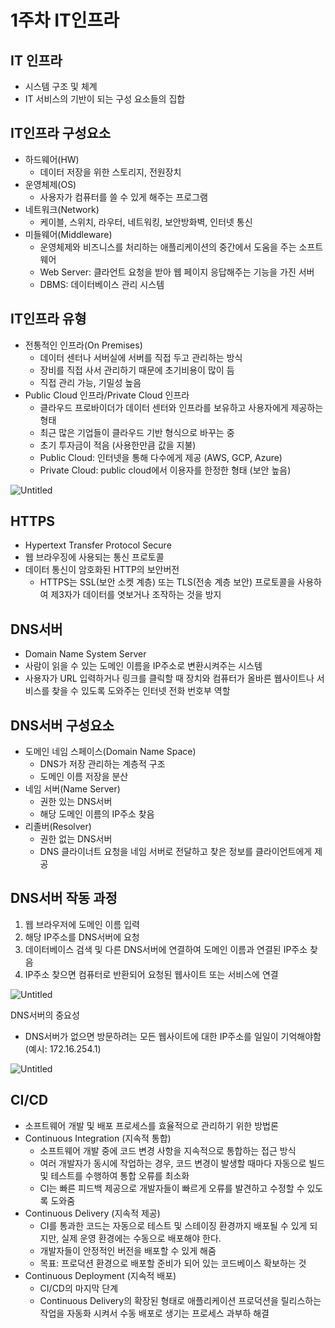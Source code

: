 # 1주차 IT인프라

## IT 인프라

- 시스템 구조 및 체계
- IT 서비스의 기반이 되는 구성 요소들의 집합

## IT인프라 구성요소

- 하드웨어(HW)
    - 데이터 저장을 위한 스토리지, 전원장치
- 운영체제(OS)
    - 사용자가 컴퓨터를 쓸 수 있게 해주는 프로그램
- 네트워크(Network)
    - 케이블, 스위치, 라우터, 네트워킹, 보안방화벽, 인터넷 통신
- 미들웨어(Middleware)
    - 운영체제와 비즈니스를 처리하는 애플리케이션의 중간에서 도움을 주는 소프트웨어
    - Web Server: 클라언트 요청을 받아 웹 페이지 응답해주는 기능을 가진 서버
    - DBMS: 데이터베이스 관리 시스템

## IT인프라 유형

- 전통적인 인프라(On Premises)
    - 데이터 센터나 서버실에 서버를 직접 두고 관리하는 방식
    - 장비를 직접 사서 관리하기 때문에 초기비용이 많이 듬
    - 직접 관리 가능, 기밀성 높음
- Public Cloud 인프라/Private Cloud 인프라
    - 클라우드 프로바이더가 데이터 센터와 인프라를 보유하고 사용자에게 제공하는 형태
    - 최근 많은 기업들이 클라우드 기반 형식으로 바꾸는 중
    - 초기 투자금이 적음 (사용한만큼 값을 지불)
    - Public Cloud: 인터넷을 통해 다수에게 제공 (AWS, GCP, Azure)
    - Private Cloud: public cloud에서 이용자를 한정한 형태 (보안 높음)

![Untitled](1%E1%84%8C%E1%85%AE%E1%84%8E%E1%85%A1%20IT%E1%84%8B%E1%85%B5%E1%86%AB%E1%84%91%E1%85%B3%E1%84%85%E1%85%A1%2019b1849f8abe4b6fb0be8ed2477a5d67/Untitled.png)

## HTTPS

- Hypertext Transfer Protocol Secure
- 웹 브라우징에 사용되는 통신 프로토콜
- 데이터 통신이 암호화된 HTTP의 보안버전
    - HTTPS는 SSL(보안 소켓 계층) 또는 TLS(전송 계층 보안) 프로토콜을 사용하여 제3자가 데이터를 엿보거나 조작하는 것을 방지

## DNS서버

- Domain Name System Server
- 사람이 읽을 수 있는 도메인 이름을 IP주소로 변환시켜주는 시스템
- 사용자가 URL 입력하거나 링크를 클릭할 때 장치와 컴퓨터가 올바른 웹사이트나 서비스를 찾을 수 있도록 도와주는 인터넷 전화 번호부 역할

## DNS서버 구성요소

- 도메인 네임 스페이스(Domain Name Space)
    - DNS가 저장 관리하는 계층적 구조
    - 도메인 이름 저장을 분산
- 네임 서버(Name Server)
    - 권한 있는 DNS서버
    - 해당 도메인 이름의 IP주소 찾음
- 리졸버(Resolver)
    - 권한 없는 DNS서버
    - DNS 클라이너트 요청을 네임 서버로 전달하고 찾은 정보를 클라이언트에게 제공

## DNS서버 작동 과정

1. 웹 브라우저에 도메인 이름 입력
2. 해당 IP주소를 DNS서버에 요청
3. 데이터베이스 검색 및 다른 DNS서버에 연결하여 도메인 이름과 연결된 IP주소 찾음
4. IP주소 찾으면 컴퓨터로 반환되어 요청된 웹사이트 또는 서비스에 연결

![Untitled](1%E1%84%8C%E1%85%AE%E1%84%8E%E1%85%A1%20IT%E1%84%8B%E1%85%B5%E1%86%AB%E1%84%91%E1%85%B3%E1%84%85%E1%85%A1%2019b1849f8abe4b6fb0be8ed2477a5d67/Untitled%201.png)

DNS서버의 중요성

- DNS서버가 없으면 방문하려는 모든 웹사이트에 대한 IP주소를 일일이 기억해야함 (예시: 172.16.254.1)

![Untitled](1%E1%84%8C%E1%85%AE%E1%84%8E%E1%85%A1%20IT%E1%84%8B%E1%85%B5%E1%86%AB%E1%84%91%E1%85%B3%E1%84%85%E1%85%A1%2019b1849f8abe4b6fb0be8ed2477a5d67/Untitled%202.png)

## CI/CD

- 소프트웨어 개발 및 배포 프로세스를 효율적으로 관리하기 위한 방법론
- Continuous Integration (지속적 통합)
    - 소프트웨어 개발 중에 코드 변경 사항을 지속적으로 통합하는 접근 방식
    - 여러 개발자가 동시에 작업하는 경우, 코드 변경이 발생할 때마다 자동으로 빌드 및 테스트를 수행하여 통합 오류를 최소화
    - CI는 빠른 피드백 제공으로 개발자들이 빠르게 오류를 발견하고 수정할 수 있도록 도와줌
- Continuous Delivery (지속적 제공)
    - CI를 통과한 코드는 자동으로 테스트 및 스테이징 환경까지 배포될 수 있게 되지만, 실제 운영 환경에는 수동으로 배포해야 한다.
    - 개발자들이 안정적인 버전을 배포할 수 있게 해줌
    - 목표: 프로덕션 환경으로 배포할 준비가 되어 있는 코드베이스 확보하는 것
- Continuous Deployment (지속적 배포)
    - CI/CD의 마지막 단계
    - Continuous Delivery의 확장된 형태로 애플리케이션 프로덕션을 릴리스하는 작업을 자동화 시켜서 수동 배포로 생기는 프로세스 과부하 해결